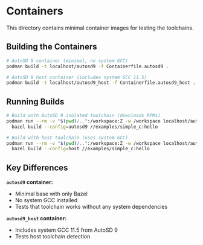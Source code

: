 # Containers

This directory contains minimal container images for testing the toolchains.

## Building the Containers

```bash
# AutoSD 9 container (minimal, no system GCC)
podman build -t localhost/autosd9 -f Containerfile.autosd9 .

# AutoSD 9 host container (includes system GCC 11.5)
podman build -t localhost/autosd9_host -f Containerfile.autosd9_host .
```

## Running Builds

```bash
# Build with AutoSD 9 isolated toolchain (downloads RPMs)
podman run --rm -v "$(pwd)/..":/workspace:Z -w /workspace localhost/autosd9 \
  bazel build --config=autosd9 //examples/simple_c:hello

# Build with host toolchain (uses system GCC)
podman run --rm -v "$(pwd)/..":/workspace:Z -w /workspace localhost/autosd9_host \
  bazel build --config=host //examples/simple_c:hello
```

## Key Differences

**`autosd9` container:**

- Minimal base with only Bazel
- No system GCC installed
- Tests that toolchain works without any system dependencies

**`autosd9_host` container:**

- Includes system GCC 11.5 from AutoSD 9
- Tests host toolchain detection
